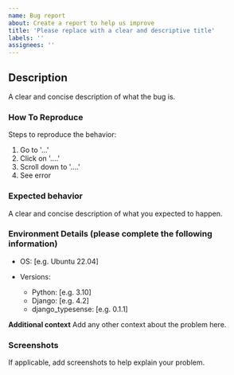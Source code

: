 ```yaml
---
name: Bug report
about: Create a report to help us improve
title: 'Please replace with a clear and descriptive title'
labels: ''
assignees: ''
---
```


## Description

A clear and concise description of what the bug is.

### How To Reproduce

Steps to reproduce the behavior:

1. Go to '...'
1. Click on '....'
1. Scroll down to '....'
1. See error

### Expected behavior

A clear and concise description of what you expected to happen.

### Environment Details (please complete the following information)

- OS: [e.g. Ubuntu 22.04]

- Versions:

  - Python: [e.g. 3.10]
  - Django: [e.g. 4.2]
  - django_typesense: [e.g. 0.1.1]

**Additional context**
Add any other context about the problem here.

### Screenshots

If applicable, add screenshots to help explain your problem.
